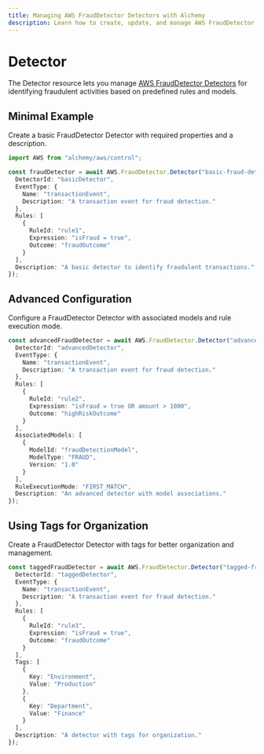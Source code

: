 ```yaml
---
title: Managing AWS FraudDetector Detectors with Alchemy
description: Learn how to create, update, and manage AWS FraudDetector Detectors using Alchemy Cloud Control.
---
```


# Detector

The Detector resource lets you manage [AWS FraudDetector Detectors](https://docs.aws.amazon.com/frauddetector/latest/userguide/) for identifying fraudulent activities based on predefined rules and models.

## Minimal Example

Create a basic FraudDetector Detector with required properties and a description.

```ts
import AWS from "alchemy/aws/control";

const fraudDetector = await AWS.FraudDetector.Detector("basic-fraud-detector", {
  DetectorId: "basicDetector",
  EventType: {
    Name: "transactionEvent",
    Description: "A transaction event for fraud detection."
  },
  Rules: [
    {
      RuleId: "rule1",
      Expression: "isFraud = true",
      Outcome: "fraudOutcome"
    }
  ],
  Description: "A basic detector to identify fraudulent transactions."
});
```

## Advanced Configuration

Configure a FraudDetector Detector with associated models and rule execution mode.

```ts
const advancedFraudDetector = await AWS.FraudDetector.Detector("advanced-fraud-detector", {
  DetectorId: "advancedDetector",
  EventType: {
    Name: "transactionEvent",
    Description: "A transaction event for fraud detection."
  },
  Rules: [
    {
      RuleId: "rule2",
      Expression: "isFraud = true OR amount > 1000",
      Outcome: "highRiskOutcome"
    }
  ],
  AssociatedModels: [
    {
      ModelId: "fraudDetectionModel",
      ModelType: "FRAUD",
      Version: "1.0"
    }
  ],
  RuleExecutionMode: "FIRST_MATCH",
  Description: "An advanced detector with model associations."
});
```

## Using Tags for Organization

Create a FraudDetector Detector with tags for better organization and management.

```ts
const taggedFraudDetector = await AWS.FraudDetector.Detector("tagged-fraud-detector", {
  DetectorId: "taggedDetector",
  EventType: {
    Name: "transactionEvent",
    Description: "A transaction event for fraud detection."
  },
  Rules: [
    {
      RuleId: "rule3",
      Expression: "isFraud = true",
      Outcome: "fraudOutcome"
    }
  ],
  Tags: [
    {
      Key: "Environment",
      Value: "Production"
    },
    {
      Key: "Department",
      Value: "Finance"
    }
  ],
  Description: "A detector with tags for organization."
});
```